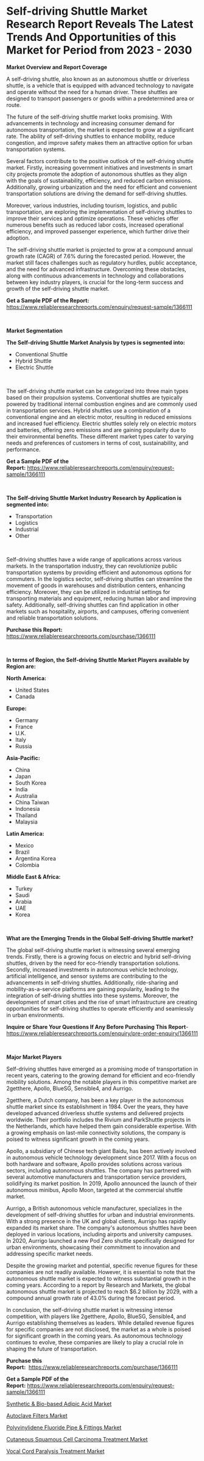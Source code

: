 <p><h1>Self-driving Shuttle Market Research Report Reveals The Latest Trends And Opportunities of this Market for Period from 2023 - 2030</h1></p><p><strong>Market Overview and Report Coverage</strong></p>
<p><p>A self-driving shuttle, also known as an autonomous shuttle or driverless shuttle, is a vehicle that is equipped with advanced technology to navigate and operate without the need for a human driver. These shuttles are designed to transport passengers or goods within a predetermined area or route.</p><p>The future of the self-driving shuttle market looks promising. With advancements in technology and increasing consumer demand for autonomous transportation, the market is expected to grow at a significant rate. The ability of self-driving shuttles to enhance mobility, reduce congestion, and improve safety makes them an attractive option for urban transportation systems.</p><p>Several factors contribute to the positive outlook of the self-driving shuttle market. Firstly, increasing government initiatives and investments in smart city projects promote the adoption of autonomous shuttles as they align with the goals of sustainability, efficiency, and reduced carbon emissions. Additionally, growing urbanization and the need for efficient and convenient transportation solutions are driving the demand for self-driving shuttles.</p><p>Moreover, various industries, including tourism, logistics, and public transportation, are exploring the implementation of self-driving shuttles to improve their services and optimize operations. These vehicles offer numerous benefits such as reduced labor costs, increased operational efficiency, and improved passenger experience, which further drive their adoption.</p><p>The self-driving shuttle market is projected to grow at a compound annual growth rate (CAGR) of 7.6% during the forecasted period. However, the market still faces challenges such as regulatory hurdles, public acceptance, and the need for advanced infrastructure. Overcoming these obstacles, along with continuous advancements in technology and collaborations between key industry players, is crucial for the long-term success and growth of the self-driving shuttle market.</p></p>
<p><strong>Get a Sample PDF of the Report:</strong> <a href="https://www.reliableresearchreports.com/enquiry/request-sample/1366111">https://www.reliableresearchreports.com/enquiry/request-sample/1366111</a></p>
<p>&nbsp;</p>
<p><strong>Market Segmentation</strong></p>
<p><strong>The Self-driving Shuttle Market Analysis by types is segmented into:</strong></p>
<p><ul><li>Conventional Shuttle</li><li>Hybrid Shuttle</li><li>Electric Shuttle</li></ul></p>
<p>&nbsp;</p>
<p><p>The self-driving shuttle market can be categorized into three main types based on their propulsion systems. Conventional shuttles are typically powered by traditional internal combustion engines and are commonly used in transportation services. Hybrid shuttles use a combination of a conventional engine and an electric motor, resulting in reduced emissions and increased fuel efficiency. Electric shuttles solely rely on electric motors and batteries, offering zero emissions and are gaining popularity due to their environmental benefits. These different market types cater to varying needs and preferences of customers in terms of cost, sustainability, and performance.</p></p>
<p><strong>Get a Sample PDF of the Report:</strong>&nbsp;<a href="https://www.reliableresearchreports.com/enquiry/request-sample/1366111">https://www.reliableresearchreports.com/enquiry/request-sample/1366111</a></p>
<p>&nbsp;</p>
<p><strong>The Self-driving Shuttle Market Industry Research by Application is segmented into:</strong></p>
<p><ul><li>Transportation</li><li>Logistics</li><li>Industrial</li><li>Other</li></ul></p>
<p>&nbsp;</p>
<p><p>Self-driving shuttles have a wide range of applications across various markets. In the transportation industry, they can revolutionize public transportation systems by providing efficient and autonomous options for commuters. In the logistics sector, self-driving shuttles can streamline the movement of goods in warehouses and distribution centers, enhancing efficiency. Moreover, they can be utilized in industrial settings for transporting materials and equipment, reducing human labor and improving safety. Additionally, self-driving shuttles can find application in other markets such as hospitality, airports, and campuses, offering convenient and reliable transportation solutions.</p></p>
<p><strong>Purchase this Report:</strong>&nbsp; <a href="https://www.reliableresearchreports.com/purchase/1366111">https://www.reliableresearchreports.com/purchase/1366111</a></p>
<p>&nbsp;</p>
<p><strong>In terms of Region, the Self-driving Shuttle Market Players available by Region are:</strong></p>
<p>
    <p> <strong> North America: </strong>
        <ul>
            <li>United States</li>
            <li>Canada</li>
        </ul>
        </p> 
    <p> <strong> Europe: </strong>
        <ul>
            <li>Germany</li>
            <li>France</li>
            <li>U.K.</li>
            <li>Italy</li>
            <li>Russia</li>
        </ul>
        </p> 
    <p> <strong> Asia-Pacific: </strong>
        <ul>
            <li>China</li>
            <li>Japan</li>
            <li>South Korea</li>
            <li>India</li>
            <li>Australia</li>
            <li>China Taiwan</li>
            <li>Indonesia</li>
            <li>Thailand</li>
            <li>Malaysia</li>
        </ul>
        </p> 
    <p> <strong> Latin America: </strong>
        <ul>
            <li>Mexico</li>
            <li>Brazil</li>
            <li>Argentina Korea</li>
            <li>Colombia</li>
        </ul>
        </p> 
    <p> <strong> Middle East & Africa: </strong>
        <ul>
            <li>Turkey</li>
            <li>Saudi</li>
            <li>Arabia</li>
            <li>UAE</li>
            <li>Korea</li>
        </ul>
    </p>
    </p>
<p>&nbsp;</p>
<p><strong>What are the Emerging Trends in the Global Self-driving Shuttle market?</strong></p>
<p><p>The global self-driving shuttle market is witnessing several emerging trends. Firstly, there is a growing focus on electric and hybrid self-driving shuttles, driven by the need for eco-friendly transportation solutions. Secondly, increased investments in autonomous vehicle technology, artificial intelligence, and sensor systems are contributing to the advancements in self-driving shuttles. Additionally, ride-sharing and mobility-as-a-service platforms are gaining popularity, leading to the integration of self-driving shuttles into these systems. Moreover, the development of smart cities and the rise of smart infrastructure are creating opportunities for self-driving shuttles to operate efficiently and seamlessly in urban environments.</p></p>
<p><strong>Inquire or Share Your Questions If Any Before Purchasing This Report</strong>- <a href="https://www.reliableresearchreports.com/enquiry/pre-order-enquiry/1366111">https://www.reliableresearchreports.com/enquiry/pre-order-enquiry/1366111</a></p>
<p>&nbsp;</p>
<p><strong>Major Market Players</strong></p>
<p><p>Self-driving shuttles have emerged as a promising mode of transportation in recent years, catering to the growing demand for efficient and eco-friendly mobility solutions. Among the notable players in this competitive market are 2getthere, Apollo, BlueSG, Sensible4, and Aurrigo.</p><p>2getthere, a Dutch company, has been a key player in the autonomous shuttle market since its establishment in 1984. Over the years, they have developed advanced driverless shuttle systems and delivered projects worldwide. Their portfolio includes the Rivium and ParkShuttle projects in the Netherlands, which have helped them gain considerable expertise. With a growing emphasis on last-mile connectivity solutions, the company is poised to witness significant growth in the coming years.</p><p>Apollo, a subsidiary of Chinese tech giant Baidu, has been actively involved in autonomous vehicle technology development since 2017. With a focus on both hardware and software, Apollo provides solutions across various sectors, including autonomous shuttles. The company has partnered with several automotive manufacturers and transportation service providers, solidifying its market position. In 2019, Apollo announced the launch of their autonomous minibus, Apollo Moon, targeted at the commercial shuttle market.</p><p>Aurrigo, a British autonomous vehicle manufacturer, specializes in the development of self-driving shuttles for urban and industrial environments. With a strong presence in the UK and global clients, Aurrigo has rapidly expanded its market share. The company's autonomous shuttles have been deployed in various locations, including airports and university campuses. In 2020, Aurrigo launched a new Pod Zero shuttle specifically designed for urban environments, showcasing their commitment to innovation and addressing specific market needs.</p><p>Despite the growing market and potential, specific revenue figures for these companies are not readily available. However, it is essential to note that the autonomous shuttle market is expected to witness substantial growth in the coming years. According to a report by Research and Markets, the global autonomous shuttle market is projected to reach $6.2 billion by 2029, with a compound annual growth rate of 43.0% during the forecast period.</p><p>In conclusion, the self-driving shuttle market is witnessing intense competition, with players like 2getthere, Apollo, BlueSG, Sensible4, and Aurrigo establishing themselves as leaders. While detailed revenue figures for specific companies are not disclosed, the market as a whole is poised for significant growth in the coming years. As autonomous technology continues to evolve, these companies are likely to play a crucial role in shaping the future of transportation.</p></p>
<p><strong>Purchase this Report:</strong>&nbsp;&nbsp;<a href="https://www.reliableresearchreports.com/purchase/1366111">https://www.reliableresearchreports.com/purchase/1366111</a></p>
<p></p>
<p><strong>Get a Sample PDF of the Report:</strong>&nbsp;<a href="https://www.reliableresearchreports.com/enquiry/request-sample/1366111">https://www.reliableresearchreports.com/enquiry/request-sample/1366111</a></p>
<p><p><a href="https://github.com/provorikovar/Market-Research-Report-List-1/blob/main/synthetic-bio-based-adipic-acid-market.md">Synthetic & Bio-based Adipic Acid Market</a></p><p><a href="https://www.linkedin.com/pulse/autoclave-filters-market-challenges-opportunities-growth-drivers-hnvue/">Autoclave Filters Market</a></p><p><a href="https://github.com/aliciawhite5576/Market-Research-Report-List-1/blob/main/polyvinylidene-fluoride-pipe-fittings-market.md">Polyvinylidene Fluoride Pipe & Fittings Market</a></p><p><a href="https://medium.com/@cletaturner879789/cutaneous-squamous-cell-carcinoma-treatment-market-size-cagr-trends-2024-2030-3c439004fb5c">Cutaneous Squamous Cell Carcinoma Treatment Market</a></p><p><a href="https://medium.com/@drakesporer988/vocal-cord-paralysis-treatment-market-size-cagr-trends-2024-2030-53a8df330801">Vocal Cord Paralysis Treatment Market</a></p></p>